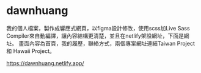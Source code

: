 # dawnhuang
我的個人檔案，製作成響應式網頁，以figma設計修改，使用scss加Live Sass Compiler來自動編譯，讓內容結構更清楚，並且在netlify架設網址，下面是網址。
畫面內容為首頁，我的履歷，聯絡方式，兩個專案網址連結Taiwan Project 和 Hawaii Project。

https://dawnhuang.netlify.app/
